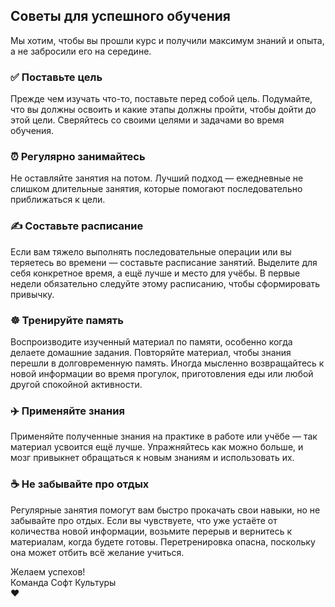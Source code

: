 ## Советы для успешного обучения

Мы хотим, чтобы вы прошли курс и получили максимум знаний и опыта, а не забросили его на середине.

### ✅ Поставьте цель

Прежде чем изучать что-то, поставьте перед собой цель. Подумайте, что вы должны освоить и какие этапы должны пройти, чтобы дойти до этой цели. Сверяйтесь со своими целями и задачами во время обучения.

### ⏰ Регулярно занимайтесь

Не оставляйте занятия на потом. Лучший подход — ежедневные не слишком длительные занятия, которые помогают последовательно приближаться к цели.

### ✍️ Составьте расписание

Если вам тяжело выполнять последовательные операции или вы теряетесь во времени — составьте расписание занятий. Выделите для себя конкретное время, а ещё лучше и место для учёбы. В первые недели обязательно следуйте этому расписанию, чтобы сформировать привычку.

### ☸️ Тренируйте память

Воспроизводите изученный материал по памяти, особенно когда делаете домашние задания. Повторяйте материал, чтобы знания перешли в долговременную память. Иногда мысленно возвращайтесь к новой информации во время прогулок, приготовления еды или любой другой спокойной активности.

### ✈️ Применяйте знания

Применяйте полученные знания на практике в работе или учёбе — так материал усвоится ещё лучше. Упражняйтесь как можно больше, и мозг привыкнет обращаться к новым знаниям и использовать их.

### ☕ Не забывайте про отдых

Регулярные занятия помогут вам быстро прокачать свои навыки, но не забывайте про отдых. Если вы чувствуете, что уже устаёте от количества новой информации, возьмите перерыв и вернитесь к материалам, когда будете готовы. Перетренировка опасна, поскольку она может отбить всё желание учиться.

Желаем успехов!  
Команда Софт Культуры  
❤️
